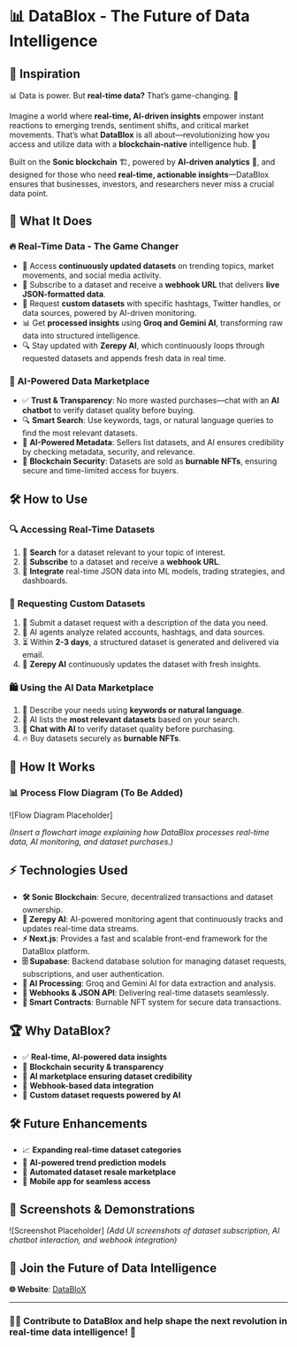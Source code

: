 # 📊 DataBlox - The Future of Data Intelligence

## 🌟 Inspiration

📊 Data is power. But **real-time data?** That’s game-changing. 🚀

Imagine a world where **real-time, AI-driven insights** empower instant reactions to emerging trends, sentiment shifts, and critical market movements. That’s what **DataBlox** is all about—revolutionizing how you access and utilize data with a **blockchain-native** intelligence hub. 🔗

Built on the **Sonic blockchain** 🏗️, powered by **AI-driven analytics** 🤖, and designed for those who need **real-time, actionable insights**—DataBlox ensures that businesses, investors, and researchers never miss a crucial data point.

## 🚀 What It Does

### 🔥 **Real-Time Data - The Game Changer**



- 🔄 Access **continuously updated datasets** on trending topics, market movements, and social media activity.
- 📡 Subscribe to a dataset and receive a **webhook URL** that delivers **live JSON-formatted data**.
- 🎯 Request **custom datasets** with specific hashtags, Twitter handles, or data sources, powered by AI-driven monitoring.
- 📊 Get **processed insights** using **Groq and Gemini AI**, transforming raw data into structured intelligence.
- 🔍 Stay updated with **Zerepy AI**, which continuously loops through requested datasets and appends fresh data in real time.

### 🛒 **AI-Powered Data Marketplace**

- ✅ **Trust & Transparency**: No more wasted purchases—chat with an **AI chatbot** to verify dataset quality before buying.
- 🔍 **Smart Search**: Use keywords, tags, or natural language queries to find the most relevant datasets.
- 🤖 **AI-Powered Metadata**: Sellers list datasets, and AI ensures credibility by checking metadata, security, and relevance.
- 🔗 **Blockchain Security**: Datasets are sold as **burnable NFTs**, ensuring secure and time-limited access for buyers.

## 🛠️ How to Use

### 🔍 **Accessing Real-Time Datasets**

1. 🔎 **Search** for a dataset relevant to your topic of interest.
2. 🔔 **Subscribe** to a dataset and receive a **webhook URL**.
3. 🔗 **Integrate** real-time JSON data into ML models, trading strategies, and dashboards.

### 🎯 **Requesting Custom Datasets**

1. 📝 Submit a dataset request with a description of the data you need.
2. 🤖 AI agents analyze related accounts, hashtags, and data sources.
3. ⏳ Within **2-3 days**, a structured dataset is generated and delivered via email.
4. 🔄 **Zerepy AI** continuously updates the dataset with fresh insights.

### 🛍️ **Using the AI Data Marketplace**

1. 🔑 Describe your needs using **keywords or natural language**.
2. 🏪 AI lists the **most relevant datasets** based on your search.
3. 💬 **Chat with AI** to verify dataset quality before purchasing.
4. 🔥 Buy datasets securely as **burnable NFTs**.

## 🔄 How It Works

### 📊 **Process Flow Diagram** (To Be Added)

![Flow Diagram Placeholder]

*(Insert a flowchart image explaining how DataBlox processes real-time data, AI monitoring, and dataset purchases.)*

## ⚡ Technologies Used

- **🛠️ Sonic Blockchain**: Secure, decentralized transactions and dataset ownership.
- **🤖 Zerepy AI**: AI-powered monitoring agent that continuously tracks and updates real-time data streams.
- **⚡ Next.js**: Provides a fast and scalable front-end framework for the DataBlox platform.
- **🗄️ Supabase**: Backend database solution for managing dataset requests, subscriptions, and user authentication.
- **📡 AI Processing**: Groq and Gemini AI for data extraction and analysis.
- **🔗 Webhooks & JSON API**: Delivering real-time datasets seamlessly.
- **📝 Smart Contracts**: Burnable NFT system for secure data transactions.

## 🏆 Why DataBlox?

- ✅ **Real-time, AI-powered data insights**
- 🔗 **Blockchain security & transparency**
- 🏪 **AI marketplace ensuring dataset credibility**
- 📡 **Webhook-based data integration**
- 🎯 **Custom dataset requests powered by AI**

## 🛠️ Future Enhancements

- 📈 **Expanding real-time dataset categories**
- 🤖 **AI-powered trend prediction models**
- 🔄 **Automated dataset resale marketplace**
- 📱 **Mobile app for seamless access**

## 📸 Screenshots & Demonstrations

![Screenshot Placeholder]
*(Add UI screenshots of dataset subscription, AI chatbot interaction, and webhook integration)*

## 🔗 Join the Future of Data Intelligence

**🌐 Website**: [DataBloX](https://datablox.vercel.app/)  

------

### 👨‍💻 Contribute to DataBlox and help shape the next revolution in real-time data intelligence! 🚀

